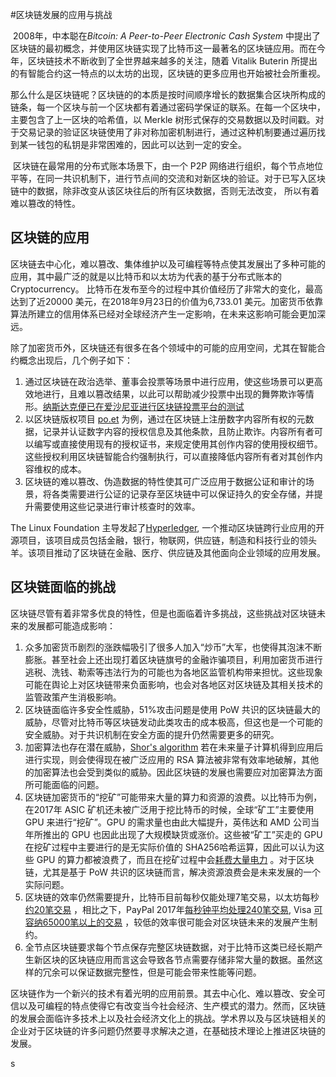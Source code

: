 #区块链发展的应用与挑战

​	2008年，中本聪在*Bitcoin: A Peer-to-Peer Electronic Cash System* 中提出了区块链的最初概念，并使用区块链实现了比特币这一最著名的区块链应用。而在今年，区块链技术不断收到了全世界越来越多的关注，随着 Vitalik Buterin 所提出的有智能合约这一特点的以太坊的出现，区块链的更多应用也开始被社会所重视。

​	那么什么是区块链呢？区块链的的本质是按时间顺序增长的数据集合区块所构成的链条，每一个区块与前一个区块都有着通过密码学保证的联系。在每一个区块中，主要包含了上一区块的哈希值，以 Merkle 树形式保存的交易数据以及时间戳。对于交易记录的验证区块链使用了非对称加密机制进行，通过这种机制要通过遍历找到某一钱包的私钥是非常困难的，因此可以达到一定的安全。

​	区块链在最常用的分布式账本场景下，由一个 P2P 网络进行组织，每个节点地位平等，在同一共识机制下，进行节点间的交流和对新区块的验证。对于已写入区块链中的数据，除非改变从该区块往后的所有区块数据，否则无法改变， 所以有着难以篡改的特性。

## 区块链的应用

​	区块链去中心化，难以篡改、集体维护以及可编程等特点使其发展出了多种可能的应用，其中最广泛的就是以比特币和以太坊为代表的基于分布式账本的 Cryptocurrency。 比特币在发布至今的过程中其价值经历了非常大的变化，最高达到了近20000 美元，在2018年9月23日的价值为6,733.01 美元。加密货币依靠算法所建立的信用体系已经对全球经济产生一定影响，在未来这影响可能会更加深远。

​	除了加密货币外，区块链还有很多在各个领域中的可能的应用空间，尤其在智能合约概念出现后，几个例子如下：

1. 通过区块链在政治选举、董事会投票等场景中进行应用，使这些场景可以更高效地进行，且难以篡改结果，以此可以帮助减少投票中出现的舞弊欺诈等情形。[纳斯达克便已在爱沙尼亚进行区块链投票平台的测试](https://business.nasdaq.com/marketinsite/2017/Is-Blockchain-the-Answer-to-E-voting-Nasdaq-Believes-So.html)
2. 以区块链版权项目 [po.et](https://www.po.et/) 为例，通过在区块链上注册数字内容所有权的元数据，记录并认证数字内容的授权信息及其他条款，且防止欺诈。内容所有者可以编写或直接使用现有的授权证书，来规定使用其创作内容的使用授权细节。这些授权利用区块链智能合约强制执行，可以直接降低内容所有者对其创作内容维权的成本。
3. 区块链的难以篡改、伪造数据的特性使其可广泛应用于数据公证和审计的场景，将各类需要进行公证的记录存至区块链中可以保证持久的安全存储，并提升需要使用这些记录进行审计核查时的效率。

The Linux Foundation 主导发起了[Hyperledger](https://www.hyperledger.org/), 一个推动区块链跨行业应用的开源项目，该项目成员包括金融，银行，物联网，供应链，制造和科技行业的领头羊。该项目推动了区块链在金融、医疗、供应链及其他面向企业领域的应用发展。

## 区块链面临的挑战

区块链尽管有着非常多优良的特性，但是也面临着许多挑战，这些挑战对区块链未来的发展都可能造成影响：

1. 众多加密货币剧烈的涨跌幅吸引了很多人加入“炒币”大军，也使得其泡沫不断膨胀。甚至社会上还出现打着区块链旗号的金融诈骗项目，利用加密货币进行逃税、洗钱、勒索等违法行为的可能也为各地区监管机构带来担忧。这些现象可能在舆论上对区块链带来负面影响，也会对各地区对区块链及其相关技术的监管政策产生消极影响。
2. 区块链面临许多安全性威胁，51%攻击问题是使用 PoW 共识的区块链最大的威胁，尽管对比特币等区块链发动此类攻击的成本极高，但这也是一个可能的安全威胁。对于共识机制在安全方面的提升仍然需要更多的研究。
3. 加密算法也存在潜在威胁，[Shor's algorithm](https://en.wikipedia.org/wiki/Shor%27s_algorithm) 若在未来量子计算机得到应用后进行实现，则会使得现在被广泛应用的 RSA 算法被非常有效率地破解，其他的加密算法也会受到类似的威胁。因此区块链的发展也需要应对加密算法方面所可能面临的问题。
4. 区块链加密货币的“挖矿”可能带来大量的算力和资源的浪费。以比特币为例，在2017年 ASIC 矿机还未被广泛用于挖比特币的时候，全球“矿工”主要使用 GPU 来进行“挖矿”。GPU 的需求量也由此大幅提升，英伟达和 AMD 公司当年所推出的 GPU 也因此出现了大规模缺货或涨价。这些被“矿工”买走的 GPU 在挖矿过程中主要进行的是无实际价值的 SHA256哈希运算，因此可以认为这些 GPU 的算力都被浪费了，而且在挖矿过程中会[耗费大量电力](https://digiconomist.net/bitcoin-energy-consumption) 。对于区块链，尤其是基于 PoW 共识的区块链而言，解决资源浪费会是未来发展的一个实际问题。
5. 区块链的效率仍然需要提升，比特币目前每秒仅能处理7笔交易，以太坊每秒[约20笔交易](https://www.ethnews.com/the-raiden-network-could-allow-instant-transactions-in-ethereum) ，相比之下，PayPal 2017年[每秒钟平均处理240笔交易](https://investor.paypal-corp.com/releasedetail.cfm?releaseid=1055924), Visa [可容纳65000笔以上的交易](https://usa.visa.com/content/dam/VCOM/download/corporate/media/visanet-technology/aboutvisafactsheet.pdf) ，较低的效率很可能会对区块链未来的发展产生制约。
6. 全节点区块链要求每个节点保存完整区块链数据，对于比特币这类已经长期产生新区块的区块链应用而言这会导致各节点需要存储非常大量的数据。虽然这样的冗余可以保证数据完整性，但是可能会带来性能等问题。

区块链作为一个新兴的技术有着光明的应用前景。其去中心化、难以篡改、安全可信以及可编程的特点使得它有改变当今社会经济、生产模式的潜力。然而，区块链的发展会面临许多技术上以及社会经济文化上的挑战。学术界以及与区块链相关的企业对于区块链的许多问题仍然要寻求解决之道，在基础技术理论上推进区块链的发展。

s
